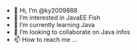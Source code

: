 - 👋 Hi, I’m @ky2009888
- 👀 I’m interested in JavaEE Fish
- 🌱 I’m currently learning Java
- 💞️ I’m looking to collaborate on Java infos
- 📫 How to reach me ...

<!---
ky2009888/ky2009888 is a ✨ special ✨ repository because its `README.md` (this file) appears on your GitHub profile.
You can click the Preview link to take a look at your changes.
--->
